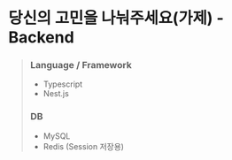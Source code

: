 # 당신의 고민을 나눠주세요(가제) - Backend

> ### Language / Framework
> - Typescript
> - Nest.js
> ### DB
> - MySQL
> - Redis (Session 저장용)